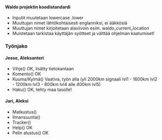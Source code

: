 #### Waldo projektin koodistandardi

- Inputit muutetaan lowercase .lower
- Muuttujan nimet lähtökohtaisesti englanniksi, ei ääkkösiä
- Muuttujan nimet kirjoitetaan alaviivoin esim. waldo_current_location
- Muistetaan tarkistaa käyttäjän syötteet ja välttää ohjelman kaatumiset!


### Työnjako

#### Jesse, Aleksanteri
- Vihje() OK, lisätty tietokantaan
- Komento() OK
- Kuuma/Kylmä() Vaativa, työn alla (yli 2000km signaali lvl1 - 1600km lvl2 - 1200km lvl3 - 800km lvl4 alle 400km lvl5)
- Haku() OK, tehty maa tasolle!

#### Jari, Aleksi
- Matkustus()
- Ilmansuunta() 
- Tracker() 
- Help() OK
- Pelin alustus() OK
